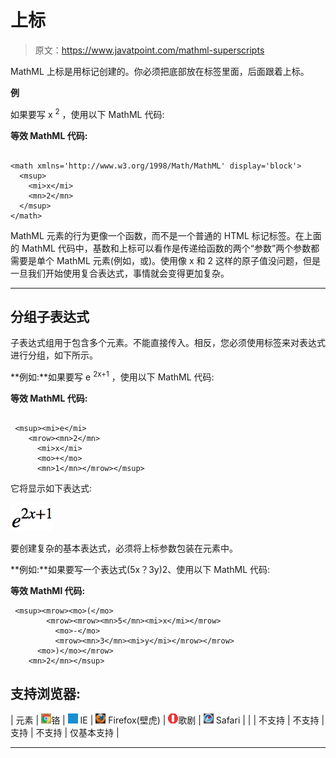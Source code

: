 # 上标

> 原文：<https://www.javatpoint.com/mathml-superscripts>

MathML 上标是用<msup>标记创建的。你必须把底部放在<msup>标签里面，后面跟着上标。</msup></msup>

**例**

如果要写 x <sup>2</sup> ，使用以下 MathML 代码:

**等效 MathML 代码:**

```

<math xmlns='http://www.w3.org/1998/Math/MathML' display='block'>
  <msup>
    <mi>x</mi>
    <mn>2</mn>
  </msup>
</math>

```

MathML 元素<msup>的行为更像一个函数，而不是一个普通的 HTML 标记标签。在上面的 MathML 代码中，基数和上标可以看作是传递给<msup>函数的两个“参数”两个参数都需要是单个 MathML 元素(例如，<mi>或<mn>)。使用像 x 和 2 这样的原子值没问题，但是一旦我们开始使用复合表达式，事情就会变得更加复杂。</mn></mi></msup></msup>

* * *

## 分组子表达式

子表达式组用于包含多个元素。不能直接传入<msup>。相反，您必须使用<mrow>标签来对表达式进行分组，如下所示。</mrow></msup>

**例如:**如果要写 e <sup>2x+1</sup> ，使用以下 MathML 代码:

**等效 MathML 代码:**

```

 <msup><mi>e</mi>
    <mrow><mn>2</mn>
      <mi>x</mi>
      <mo>+</mo>
      <mn>1</mn></mrow></msup> 

```

它将显示如下表达式:

![Mathml Superscript 1](img/9d9f5b04a58f132835f049dbfdf5955a.png)

要创建复杂的基本表达式，必须将上标参数包装在<mrow>元素中。</mrow>

**例如:**如果要写一个表达式(5x？3y)2、使用以下 MathML 代码:

**等效 MathMl 代码:**

```
 <msup><mrow><mo>(</mo>
        <mrow><mrow><mn>5</mn><mi>x</mi></mrow>
          <mo>-</mo>
          <mrow><mn>3</mn><mi>y</mi></mrow></mrow> 
      <mo>)</mo></mrow> 
    <mn>2</mn></msup> 

```

## 支持浏览器:

| 元素 | ![chrome browser](img/4fbdc93dc2016c5049ed108e7318df19.png)铬 | ![ie browser](img/83dd23df1fe8373fd5bf054b2c1dd88b.png) IE | ![firefox browser](img/4f001fff393888a8a807ed29b28145d1.png) Firefox(壁虎) | ![opera browser](img/6cad4a592cc69a052056a0577b4aac65.png)歌剧 | ![safari browser](img/a0f6a9711a92203c5dc5c127fe9c9fca.png) Safari |
|  | 不支持 | 不支持 | 支持 | 不支持 | 仅基本支持 |

* * *